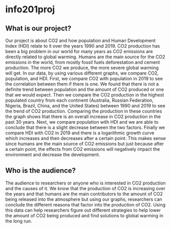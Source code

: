 # info201proj

## What is our project?

  Our project is about CO2 and how population and Human Development Index (HDI) 
relate to it over the years 1990 and 2019. CO2 production has been a big problem 
in our world for many years as CO2 emissions are directly related to global 
warming. Humans are the main source for the CO2 emissions in the world, from 
mostly fossil fuels deforestation and cement production. The more CO2 we produce,
the more severe global warming will get. 
  In our data, by using various different graphs, we compare CO2, population, and
HDI. First, we compare CO2 with population in 2019 to see the correlation between
them if there is one. We found that there is not a definite trend between
population and the amount of CO2 produced or one that we would expect. Then we
compare the CO2 production in the highest populated country from each continent
(Australia, Russian Federation, Nigeria, Brazil, China, and the United States)
between 1990 and 2019 to see the trend of CO2 production. Comparing the 
production in these countries the graph shows that there is an overall increase 
in CO2 production in the past 30 years. Next, we compare population with HDI and 
we are able to conclude that there is a slight decrease between the two factors.
Finally we compare HDI with CO2 in 2019 and there is a logarithmic growth curve
which increases and then decreases after a certain point. This makes sense since
humans are the main source of CO2 emissions but just because after a certain point,
the effects from CO2 emissions will negatively impact the environment and decrease
the development.

## Who is the audience?

  The audience to researchers or anyone who is interested in CO2 production and the
causes of it. We know that the production of CO2 is increasing over the years and
that humans are the main contributors to the amount of CO2 being released into the
atmosphere but using our graphs, researchers can conclude the different reasons
that factor into the production of CO2. Using this data can help researchers figure
out different strategies to help lower the amount of CO2 being produced and find
solutions to global warming in the long run.

